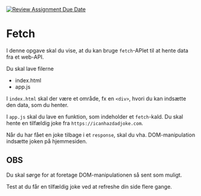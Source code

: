 [![Review Assignment Due Date](https://classroom.github.com/assets/deadline-readme-button-22041afd0340ce965d47ae6ef1cefeee28c7c493a6346c4f15d667ab976d596c.svg)](https://classroom.github.com/a/1zklxV61)
# Fetch

I denne opgave skal du vise, at du kan bruge `fetch`-APIet til at hente data fra et web-API.

Du skal lave filerne

* index.html
* app.js

I `index.html` skal der være et område, fx en `<div>`, hvori du kan indsætte den data, som du henter.

I `app.js` skal du lave en funktion, som indeholder et `fetch`-kald. Du skal hente en tilfældig joke fra `https://icanhazdadjoke.com`.

Når du har fået en joke tilbage i et `response`, skal du vha. DOM-manipulation indsætte joken på hjemmesiden.

## OBS

Du skal sørge for at foretage DOM-manipulationen så sent som muligt.

Test at du får en tilfældig joke ved at refreshe din side flere gange.
